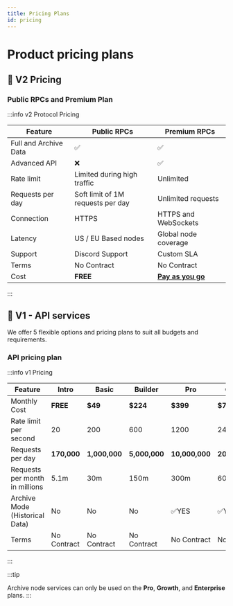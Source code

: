 ```yaml
---
title: Pricing Plans
id: pricing
---
```


# Product pricing plans

## 📌 V2 Pricing

### Public RPCs and Premium Plan

:::info v2 Protocol Pricing

| **Feature**           | Public RPCs                       | Premium RPCs                                                                            |
| --------------------- | --------------------------------- | --------------------------------------------------------------------------------------- |
| Full and Archive Data | ✅                                | ✅                                                                                      |
| Advanced API          | ❌                                | ✅                                                                                      |
| Rate limit            | Limited during high traffic       | Unlimited                                                                               |
| Requests per day      | Soft limit of 1M requests per day | Unlimited requests                                                                      |
| Connection            | HTTPS                             | HTTPS and WebSockets                                                                    |
| Latency               | US / EU Based nodes               | Global node coverage                                                                    |
| Support               | Discord Support                   | Custom SLA                                                                              |
| Terms                 | No Contract                       | No Contract                                                                             |
| Cost                  | **FREE**                          | **[Pay as you go](https://www.ankr.com/docs/build-blockchain/concepts/pay-as-you-go/)** |

:::

## 📌 V1 - API services

We offer 5 flexible options and pricing plans to suit all budgets and
requirements.

### API pricing plan

:::info v1 Pricing

| **Feature**                    | **Intro**   | **Basic**     | **Builder**   | **Pro**               | **Growth**            | **Enterprise**          |
| ------------------------------ | ----------- | ------------- | ------------- | --------------------- | --------------------- | ----------------------- |
| Monthly Cost                   | **FREE**    | **$49**       | **$224**      | **$399**              | **$799**              | **$2500+**              |
| Rate limit per second          | 20          | 200           | 600           | 1200                  | 2400                  | 500+ (scales to 10,000) |
| Requests per day               | **170,000** | **1,000,000** | **5,000,000** | **10,000,000**        | **20,000,000**        | **Unlimited**           |
| Requests per month in millions | 5.1m        | 30m           | 150m          | 300m                  | 600m                  | Unlimited               |
| Archive Mode (Historical Data) | No          | No            | No            | :white_check_mark:YES | :white_check_mark:YES | :white_check_mark:YES   |
| Terms                          | No Contract | No Contract   | No Contract   | No Contract           | No Contract           | Contract Required       |

:::

:::tip

Archive node services can only be used on the **Pro**, **Growth**, and **Enterprise** plans.
:::
